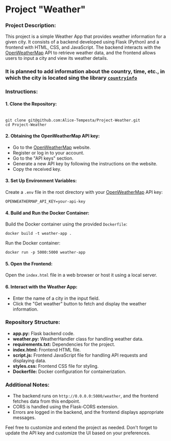 # Project "Weather"

### Project Description:

This project is a simple Weather App that provides weather information for a given city. It consists of a backend developed using Flask (Python) and a frontend with HTML, CSS, and JavaScript. The backend interacts with the <a href= https://openweathermap.org>OpenWeatherMap<a/> API to retrieve weather data, and the frontend allows users to input a city and view its weather details.

### It is planned to add information about the country, time, etc., in which the city is located sing the library <a href= "https://openweathermap.org">`countryinfo`<a/>

### Instructions:

#### 1. Clone the Repository:

<br>```git clone git@github.com:Alice-Tempesta/Project-Weather.git```<br/>
```cd Project-Weather```
#### 2. Obtaining the OpenWeatherMap API key:
- Go to the <a href= https://openweathermap.org>OpenWeatherMap<a/> website.
- Register or log in to your account.
- Go to the "API keys" section.
- Generate a new API key by following the instructions on the website.
- Copy the received key.

#### 3. Set Up Environment Variables:

Create a `.env` file in the root directory with your <a href= https://openweathermap.org>OpenWeatherMap<a/> API key:

```OPENWEATHERMAP_API_KEY=your-api-key```

#### 4. Build and Run the Docker Container:

Build the Docker container using the provided `Dockerfile`:

```docker build -t weather-app .```

Run the Docker container:

```docker run -p 5000:5000 weather-app```

#### 5. Open the Frontend:

Open the `index.html` file in a web browser or host it using a local server.

#### 6. Interact with the Weather App:

- Enter the name of a city in the input field.
- Click the "Get weather" button to fetch and display the weather information.

### Repository Structure:

- **app.py:** Flask backend code.
- **weather.py:** WeatherHandler class for handling weather data.
- **requirements.txt:** Dependencies for the project.
- **index.html:** Frontend HTML file.
- **script.js:** Frontend JavaScript file for handling API requests and displaying data.
- **styles.css:** Frontend CSS file for styling.
- **Dockerfile:** Docker configuration for containerization.

### Additional Notes:

- The backend runs on `http://0.0.0.0:5000/weather`, and the frontend fetches data from this endpoint.
- CORS is handled using the Flask-CORS extension.
- Errors are logged in the backend, and the frontend displays appropriate messages.

Feel free to customize and extend the project as needed. Don't forget to update the API key and customize the UI based on your preferences.
